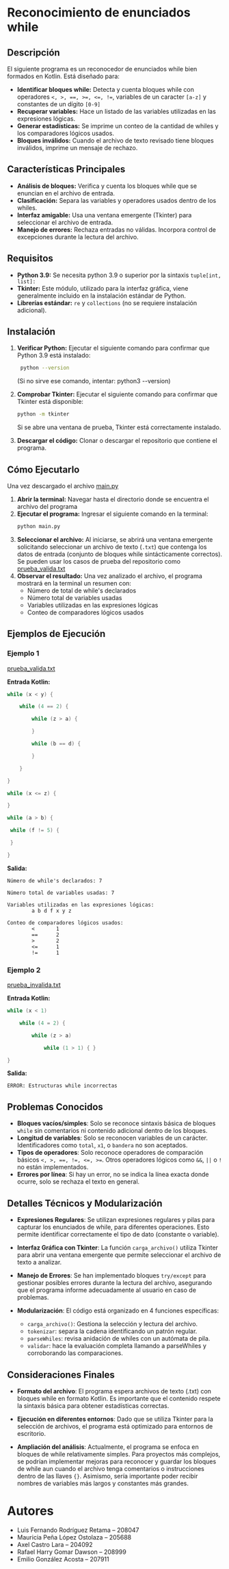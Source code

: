# Reconocimiento de enunciados while

## Descripción

El siguiente programa es un reconocedor de enunciados while bien formados en Kotlin. Está diseñado para:

- **Identificar bloques while:** Detecta y cuenta bloques while con operadores `<, >, ==, >=, <=, !=`, variables de un caracter `[a-z]` y constantes de un dígito `[0-9]`
- **Recuperar variables:** Hace un listado de las variables utilizadas en las expresiones lógicas.
- **Generar estadísticas:** Se imprime un conteo de la cantidad de whiles y los comparadores lógicos usados.
- **Bloques inválidos:** Cuando el archivo de texto revisado tiene bloques inválidos, imprime un mensaje de rechazo.

## Características Principales

- **Análisis de bloques:** Verifica y cuenta los bloques while que se enuncian en el archivo de entrada.
- **Clasificación:** Separa las variables y operadores usados dentro de los whiles.
- **Interfaz amigable:** Usa una ventana emergente (Tkinter) para seleccionar el archivo de entrada.
- **Manejo de errores:** Rechaza entradas no válidas. Incorpora control de excepciones durante la lectura del archivo.

## Requisitos

- **Python 3.9:** Se necesita python 3.9 o superior por la sintaxis `tuple[int, list]:`
- **Tkinter:** Este módulo, utilizado para la interfaz gráfica, viene generalmente incluido en la instalación estándar de Python.
- **Librerías estándar:** `re` y `collections` (no se requiere instalación adicional).

## Instalación

1. **Verificar Python:** Ejecutar el siguiente comando para confirmar que Python 3.9 está instalado:
   ```bash
    python --version 
    ```
   (Si no sirve ese comando, intentar: python3 --version)

2. **Comprobar Tkinter:** Ejecutar el siguiente comando para confirmar que Tkinter está disponible:
    ```bash
    python -m tkinter
    ```
    Si se abre una ventana de prueba, Tkinter está correctamente instalado.
3. **Descargar el código:** Clonar o descargar el repositorio que contiene el programa.

## Cómo Ejecutarlo

Una vez descargado el archivo [main.py](main.py) 

1. **Abrir la terminal:** Navegar hasta el directorio donde se encuentra el archivo del programa 
2. **Ejecutar el programa:** Ingresar el siguiente comando en la terminal:
    ```bash
    python main.py
    ```
3. **Seleccionar el archivo:** Al iniciarse, se abrirá una ventana emergente solicitando seleccionar un archivo de texto (`.txt`) que contenga los datos de entrada (conjunto de bloques while sintácticamente correctos). Se pueden usar los casos de prueba del repositorio como [prueba_valida.txt](prueba_valida.txt)
4. **Observar el resultado:** Una vez analizado el archivo, el programa mostrará en la terminal un resumen con:
    - Número de total de while's declarados
    - Número total de variables usadas
    - Variables utilizadas en las expresiones lógicas
    - Conteo de comparadores lógicos usados

## Ejemplos de Ejecución

### Ejemplo 1
[prueba_valida.txt](prueba_valida.txt)

**Entrada Kotlin:**
```kotlin
while (x < y) {

    while (4 == 2) {

        while (z > a) {

        }

        while (b == d) {

        }

    }

}

while (x <= z) {

}

while (a > b) {

 while (f != 5) {

 }

}
```
**Salida:**
```
Número de while's declarados: 7

Número total de variables usadas: 7

Variables utilizadas en las expresiones lógicas:
        a b d f x y z

Conteo de comparadores lógicos usados:
        <       1
        ==      2
        >       2
        <=      1
        !=      1
```

### Ejemplo 2
[prueba_invalida.txt](prueba_invalida.txt)

**Entrada Kotlin:**
```kotlin
while (x < 1)

    while (4 = 2) {

        while (z > a)

            while (1 > 1) { }

}

```

**Salida:**
```
ERROR: Estructuras while incorrectas
```

## Problemas Conocidos
- **Bloques vacíos/simples**: Solo se reconoce sintaxis básica de bloques `while` sin comentarios ni contenido adicional dentro de los bloques.
- **Longitud de variables**: Solo se reconocen variables de un carácter. Identificadores como `total`, `x1`, o `bandera` no son aceptados.
- **Tipos de operadores**: Solo reconoce operadores de comparación básicos `<, >, ==, !=, <=, >=`. Otros operadores lógicos como `&&`, `||` o `!` no están implementados.
- **Errores por línea**: Si hay un error, no se indica la línea exacta donde ocurre, solo se rechaza el texto en general.

## Detalles Técnicos y Modularización
- **Expresiones Regulares**:
Se utilizan expresiones regulares y pilas para capturar los enunciados de while, para diferentes operaciones. Esto permite identificar correctamente el tipo de dato (constante o variable).

- **Interfaz Gráfica con Tkinter**:
La función `carga_archivo()` utiliza Tkinter para abrir una ventana emergente que permite seleccionar el archivo de texto a analizar.

- **Manejo de Errores**:
Se han implementado bloques `try/except` para gestionar posibles errores durante la lectura del archivo, asegurando que el programa informe adecuadamente al usuario en caso de problemas.

- **Modularización**:
El código está organizado en 4 funciones específicas:
    - `carga_archivo()`: Gestiona la selección y lectura del archivo.
    - `tokenizar`: separa la cadena identificando un patrón regular.
    - `parseWhiles`: revisa anidación de whiles con un autómata de pila.
    - `validar`: hace la evaluación completa llamando a parseWhiles y corroborando las comparaciones.

## Consideraciones Finales
- **Formato del archivo**:
El programa espera archivos de texto (.txt) con bloques while en formato Kotlin. Es importante  que el contenido respete la sintaxis básica para obtener estadísticas correctas.

- **Ejecución en diferentes entornos**:
Dado que se utiliza Tkinter para la selección de archivos, el programa está optimizado para entornos de escritorio.

- **Ampliación del análisis**:
Actualmente, el programa se enfoca en bloques de while relativamente simples. Para proyectos más complejos, se podrían implementar mejoras para reconocer y guardar los bloques de while aun cuando el archivo tenga comentarios o instrucciones dentro de las llaves `{}`. Asimismo, sería importante poder recibir nombres de variables más largos y constantes más grandes. 

# Autores 
- Luis Fernando Rodríguez Retama – 208047
- Mauricia Peña López Ostolaza – 205688
- Axel Castro Lara – 204092
- Rafael Harry Gomar Dawson – 208999
- Emilio González Acosta – 207911

